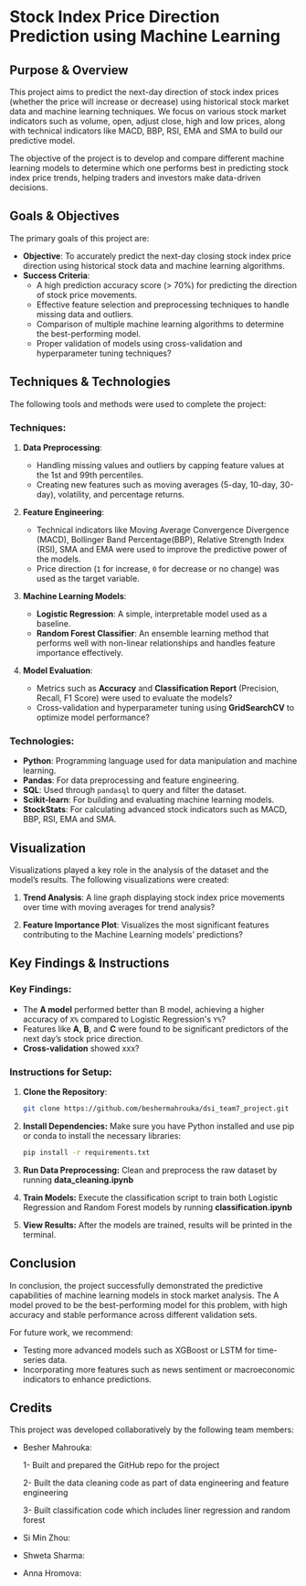 # **Stock Index Price Direction Prediction using Machine Learning**

## **Purpose & Overview**

This project aims to predict the next-day direction of stock index prices (whether the price will increase or decrease) using historical stock market data and machine learning techniques. We focus on various stock market indicators such as volume, open, adjust close, high and low prices, along with technical indicators like MACD, BBP, RSI, EMA and SMA to build our predictive model.

The objective of the project is to develop and compare different machine learning models to determine which one performs best in predicting stock index price trends, helping traders and investors make data-driven decisions.

## **Goals & Objectives**

The primary goals of this project are:

- **Objective**: To accurately predict the next-day closing stock index price direction using historical stock data and machine learning algorithms.
- **Success Criteria**:
  - A high prediction accuracy score (> 70%) for predicting the direction of stock price movements.
  - Effective feature selection and preprocessing techniques to handle missing data and outliers.
  - Comparison of multiple machine learning algorithms to determine the best-performing model.
  - Proper validation of models using cross-validation and hyperparameter tuning techniques?

## **Techniques & Technologies**

The following tools and methods were used to complete the project:

### **Techniques**:

1. **Data Preprocessing**:

   - Handling missing values and outliers by capping feature values at the 1st and 99th percentiles.
   - Creating new features such as moving averages (5-day, 10-day, 30-day), volatility, and percentage returns.

2. **Feature Engineering**:

   - Technical indicators like Moving Average Convergence Divergence (MACD), Bollinger Band Percentage(BBP), Relative Strength Index (RSI), SMA and EMA were used to improve the predictive power of the models.
   - Price direction (`1` for increase, `0` for decrease or no change) was used as the target variable.

3. **Machine Learning Models**:

   - **Logistic Regression**: A simple, interpretable model used as a baseline.
   - **Random Forest Classifier**: An ensemble learning method that performs well with non-linear relationships and handles feature importance effectively.

4. **Model Evaluation**:
   - Metrics such as **Accuracy** and **Classification Report** (Precision, Recall, F1 Score) were used to evaluate the models?
   - Cross-validation and hyperparameter tuning using **GridSearchCV** to optimize model performance?

### **Technologies**:

- **Python**: Programming language used for data manipulation and machine learning.
- **Pandas**: For data preprocessing and feature engineering.
- **SQL**: Used through `pandasql` to query and filter the dataset.
- **Scikit-learn**: For building and evaluating machine learning models.
- **StockStats**: For calculating advanced stock indicators such as MACD, BBP, RSI, EMA and SMA.

## **Visualization**

Visualizations played a key role in the analysis of the dataset and the model’s results. The following visualizations were created:

1. **Trend Analysis**: A line graph displaying stock index price movements over time with moving averages for trend analysis?

2. **Feature Importance Plot**: Visualizes the most significant features contributing to the Machine Learning models’ predictions?

## **Key Findings & Instructions**

### **Key Findings**:

- The **A model** performed better than B model, achieving a higher accuracy of `X%` compared to Logistic Regression's `Y%`?
- Features like **A**, **B**, and **C** were found to be significant predictors of the next day’s stock price direction.
- **Cross-validation** showed xxx?

### **Instructions for Setup**:

1. **Clone the Repository**:
   ```bash
   git clone https://github.com/beshermahrouka/dsi_team7_project.git
   ```
2. **Install Dependencies:** Make sure you have Python installed and use pip or conda to install the necessary libraries:
   ```bash
   pip install -r requirements.txt
   ```
3. **Run Data Preprocessing:** Clean and preprocess the raw dataset by running **data_cleaning.ipynb**

4. **Train Models:** Execute the classification script to train both Logistic Regression and Random Forest models by running **classification.ipynb**

5. **View Results:** After the models are trained, results will be printed in the terminal.

## **Conclusion**

In conclusion, the project successfully demonstrated the predictive capabilities of machine learning models in stock market analysis. The A model proved to be the best-performing model for this problem, with high accuracy and stable performance across different validation sets.

For future work, we recommend:

- Testing more advanced models such as XGBoost or LSTM for time-series data.
- Incorporating more features such as news sentiment or macroeconomic indicators to enhance predictions.

## **Credits**

This project was developed collaboratively by the following team members:

- Besher Mahrouka:
  
   1- Built and prepared the GitHub repo for the project
  
   2- Built the data cleaning code as part of data engineering and feature engineering
  
   3- Built classification code which includes liner regression and random forest
  
- Si Min Zhou:
- Shweta Sharma:
- Anna Hromova:
